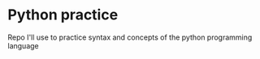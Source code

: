 # Python practice

Repo I'll use to practice syntax and concepts of the python programming language

